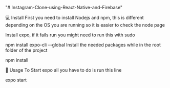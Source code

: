 "# Instagram-Clone-using-React-Native-and-Firebase" 

💻 Install
First you need to install Nodejs and npm, this is different depending on the OS you are running so it is easier to check the node page

Install expo, if it fails run you might need to run this with sudo

npm install expo-cli --global
Install the needed packages while in the root folder of the project

npm install


📱 Usage
To Start expo all you have to do is run this line

expo start
